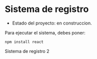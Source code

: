 <h1>Sistema de registro</h1>

- Estado del proyecto: en construccion.

Para ejecutar el sistema, debes poner:

```npm install react```

Sistema de registro 2
